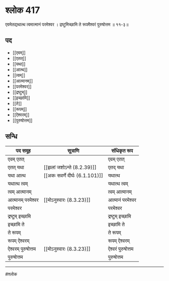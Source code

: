 # श्लोक 417

एवमेतद्यथात्थ त्वमात्मानं परमेश्वर ।
द्रष्टुमिच्छामि ते रूपमैश्वरं पुरुषोत्तम ॥ ११-३॥


## पद 

- [[एवम्]]
- [[एतत्]]
- [[यथा]]
- [[आत्थ]]
- [[त्वम्]]
- [[आत्मानम्]]
- [[परमेश्वर]]
- [[द्रष्टुम्]]
- [[इच्छामि]]
- [[ते]]
- [[रूपम्]]
- [[ऐश्वरम्]]
- [[पुरुषोत्तम]]

## सन्धि

| पद समूह | सूत्राणि | संधिकृत रूप |
| ----- | ----- | ----- |
| एवम् एतत् |  | एवम् एतत् |
| एतत् यथा |  [[झलां जशोऽन्ते (8.2.39)]] | एतद् यथा |
| यथा आत्थ |  [[अकः सवर्णे दीर्घः (6.1.101)]] | यथात्थ |
| यथात्थ त्वम् |  | यथात्थ त्वम् |
| त्वम् आत्मानम् |  | त्वम् आत्मानम् |
| आत्मानम् परमेश्वर |  [[मोऽनुस्वारः (8.3.23)]] | आत्मानं परमेश्वर |
| परमेश्वर |  | परमेश्वर |
| द्रष्टुम् इच्छामि |  | द्रष्टुम् इच्छामि |
| इच्छामि ते |  | इच्छामि ते |
| ते रूपम् |  | ते रूपम् |
| रूपम् ऐश्वरम् |  | रूपम् ऐश्वरम् |
| ऐश्वरम् पुरुषोत्तम |  [[मोऽनुस्वारः (8.3.23)]] | ऐश्वरं पुरुषोत्तम |
| पुरुषोत्तम |  | पुरुषोत्तम |


---

#श्लोक